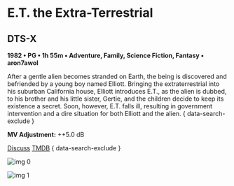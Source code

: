 # E.T. the Extra-Terrestrial

## DTS-X

**1982 • PG • 1h 55m • Adventure, Family, Science Fiction, Fantasy • aron7awol**

After a gentle alien becomes stranded on Earth, the being is discovered and befriended by a young boy named Elliott. Bringing the extraterrestrial into his suburban California house, Elliott introduces E.T., as the alien is dubbed, to his brother and his little sister, Gertie, and the children decide to keep its existence a secret. Soon, however, E.T. falls ill, resulting in government intervention and a dire situation for both Elliott and the alien.
{ data-search-exclude }

**MV Adjustment:** ++5.0 dB

[Discuss](https://www.avsforum.com/threads/bass-eq-for-filtered-movies.2995212/post-58333408)  [TMDB](601)
{ data-search-exclude }

![img 0](https://i.imgur.com/d9aQyPU.jpg)

![img 1](https://i.imgur.com/OVXA2tw.jpg)

